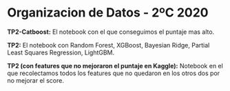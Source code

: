 # Organizacion de Datos - 2ºC 2020

__TP2-Catboost:__ El notebook con el que conseguimos el puntaje mas alto.

__TP2:__ El notebook con Random Forest, XGBoost, Bayesian Ridge, Partial Least Squares Regression, LightGBM.

__TP2 (con features que no mejoraron el puntaje en Kaggle):__ Notebook en el que recolectamos todos los features que no quedaron en los otros dos por no mejorar el score.

